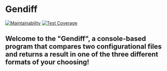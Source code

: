 # Gendiff
[![Maintainability](https://api.codeclimate.com/v1/badges/a7f9be878cbda15d6ade/maintainability)](https://codeclimate.com/github/andreikhanau/frontend-project-lvl2/maintainability)
[![Test Coverage](https://api.codeclimate.com/v1/badges/a7f9be878cbda15d6ade/test_coverage)](https://codeclimate.com/github/andreikhanau/frontend-project-lvl2/test_coverage)

## Welcome to the "Gendiff", a console-based program that compares two configurational files and returns a result in one of the three different formats of your choosing!

